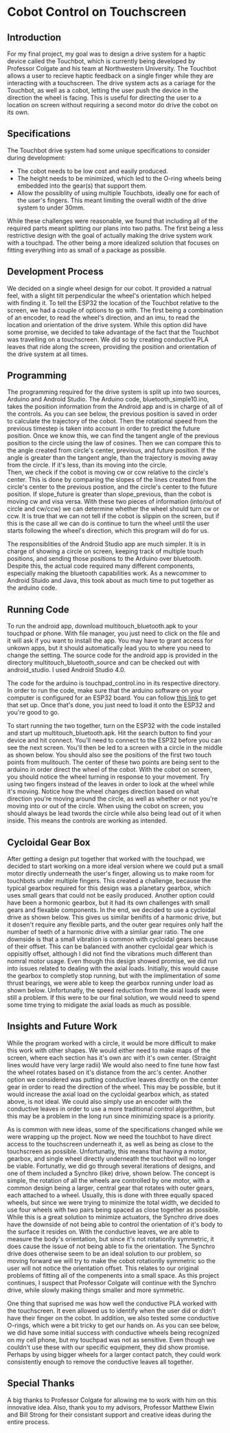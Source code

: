# Cobot Control on Touchscreen

## Introduction
For my final project, my goal was to design a drive system for a haptic device called the Touchbot, which is currently being developed by Professor Colgate and his
team at Northwestern University.  The Touchbot allows a user to recieve haptic feedback on a single finger
while they are interacting with a touchscreen.  The drive system acts as a cariage for the Touchbot, as well as a cobot, letting the user push
the device in the direction the wheel is facing.  This is useful for directing the user to a location on screen without requiring a second motor do drive the cobot on its own.

## Specifications
The Touchbot drive system had some unique specifications to consider during development:
- The cobot needs to be low cost and easily produced.  
- The height needs to be minimized, which led to the O-ring wheels being embedded into the gear(s) that support them. 
- Allow the possiblity of using multiple Touchbots, ideally one for each of the user's fingers.  This meant limiting the overall width of the drive system to under 30mm.  

While these challenges were reasonable, we found that including all of the required parts meant splitting our plans into two paths.  The first being a less restrictive design with the goal of actually making the drive system work with a touchpad.  The other being a more idealized solution that focuses on fitting everything into as small of a package as possible.

## Development Process
We decided on a single wheel design for our cobot. It provided a natrual feel, with a slight tilt perpendicular the wheel's orientation which helped with finding it.  To tell the ESP32 the location of the Touchbot relative to the screen, we had a couple of options to go with.  The first being a combination of an encoder, to read the wheel's direction, and an imu, to read the location and orientation of the drive system.  While this option did have some promise, we decided to take advantage of the fact that the Touchbot was travelling on a touchscreen.  We did so by creating conductive PLA leaves that ride along the screen, providing the position and orientation of the drive system at all times.  

## Programming
The programming required for the drive system is split up into two sources, Arduino and Android Studio.  The Arduino code, bluetooth_simple10.ino, takes the position information from the Android app and is in charge of all of the controls.  As you can see below, the previous position is saved in order to calculate the trajectory of the cobot.  Then the rotational speed from the previous timestep is taken into account in order to predict the future position.  Once we know this, we can find the tangent angle of the previous position to the circle using the law of cosines.  Then we can compare this to the angle created from circle's center, previous, and future position.  If the angle is greater than the tangent angle, than the trajectory is moving away from the circle.  If it's less, than its moving into the circle.  
Then, we check if the cobot is moving cw or ccw relative to the circle's center.  This is done by comparing the slopes of the lines created from the circle's center to the previous postion, and the circle's center to the future position.  If slope_future is greater than slope_previous, than the cobot is moving cw and visa versa.  With these two pieces of information (into/out of circle and cw/ccw) we can determine whether the wheel should turn cw or ccw.  It is true that we can not tell if the cobot is slippin on the screen, but if this is the case all we can do is continue to turn the wheel until the user starts following the wheel's direction, which this program will do for us. 

The responsiblities of the Android Studio app are much simpler.  It is in charge of showing a circle on screen, keeping track of multiple touch positions, and sending those positions to the Arduino over bluetooth.  Despite this, the actual code required many different components, especially making the bluetooth capabilities work.  As a newcommer to Android Stuido and Java, this took about as much time to put together as the arduino code.

## Running Code
To run the android app, download multitouch_bluetooth.apk to your touchpad or phone.  With file manager, you just need to click on the file and it will ask if you want to install the app.  You may have to grant access for unkown apps, but it should automatically lead you to where you need to change the setting.  The source code for the android app is provided in the directory multitouch_bluetooth_source and can be checked out with android_studio. I used Android Studio 4.0.

The code for the arduino is touchpad_control.ino in its respective directory.  In order to run the code, make sure that the arduino software on your computer is configured for an ESP32 board.  You can follow [this link](https://randomnerdtutorials.com/installing-the-esp32-board-in-arduino-ide-windows-instructions/) to get that set up.  Once that's done, you just need to load it onto the ESP32 and you're good to go.  

To start running the two together, turn on the ESP32 with the code installed and start up multitouch_bluetooth.apk.  Hit the search button to find your device and hit connect.  You'll need to connect to the ESP32 before you can see the next screen.  You'll then be led to a screen with a circle in the middle as shown below.  You should also see the positions of the first two touch points from mulitouch.  The center of these two points are being sent to the arduino in order  direct the wheel of the cobot.  With the cobot on screen, you should notice the wheel turning in response to your movement.  Try using two fingers instead of the leaves in order to look at the wheel while it's moving.  Notice how the wheel changes direction based on what direction you're moving around the circle, as well as whether or not you're moving into or out of the circle.  When using the cobot on screen, you should always be lead twords the circle while also being lead out of it when inside.  This means the controls are working as intended.  


## Cycloidal Gear Box
After getting a design put together that worked with the touchpad, we decided to start working on a more ideal version where we could put a small motor directly underneath the user's finger, allowing us to make room for touchbots under multiple fingers. This created a challenge, because the typical gearbox required for this design was a planetary gearbox, which uses small gears that could not be easily produced.  Another option could have been a hormonic gearbox, but it had its own challenges with small gears and flexable components.  In the end, we decided to use a cycloidal drive as shown below.  This gives us similar benifits of a harmonic drive, but it dosen't require any flexible parts, and the outer gear requires only half the number of teeth of a harmonic drive with a simliar gear ratio.  The one downside is that a small vibration is common with cycloidal gears because of their offset.  This can be balanced with another cycloidal gear which is oppisitly offset, although I did not find the vibrations much different than nomral motor usage.  Even though this design showed promise, we did run into issues related to dealing with the axial loads.  Initially, this would cause the gearbox to completly stop running, but with the implimentation of some thrust bearings, we were able to keep the gearbox running under load as shown below.  Unfortunatly, the speed reduction from the axial loads were still a problem.  If this were to be our final solution, we would need to spend some time trying to midigate the axial loads as much as possible.

## Insights and Future Work
While the program worked with a circle, it would be more difficult to make this work with other shapes.  We would either need to make maps of the screen, where each section has it's own arc with it's own center.  (Straight lines would have very large radii)  We would also need to fine tune how fast the wheel rotates based on it's distance from the arc's center. Another option we considered was putting conductive leaves directly on the center gear in order to read the direction of the wheel.  This may be possible, but it would increase the axial load on the cycloidal gearbox which, as stated above, is not ideal.  We could also simply use an encoder with the conductive leaves in order to use a more traditional control algorithm, but this may be a problem in the long run since minimizing space is a priority.

As is common with new ideas, some of the specifications changed while we were wrapping up the project.  Now we need the touchbot to have direct access to the touchscreen underneath it, as well as being as close to the touchscreen as possible.  Unfortunatly, this means that having a motor, gearbox, and single wheel directly underneath the touchbot will no longer be viable.  Fortunatly, we did go through several iterations of designs, and one of them included a Synchro (like) drive, shown below.  The concept is simple, the rotation of all the wheels are controlled by one motor, with a common design being a larger, central gear that rotates with outer gears, each attached to a wheel.  Usually, this is done with three equally spaced wheels, but since we were trying to minimize the total width, we decided to use four wheels with two pairs being spaced as close together as possible.  While this is a great solution to minimize actuators, the Synchro drive does have the downside of not being able to control the orientation of it's body to the surface it resides on.  With the conductive leaves, we are able to measure the body's orientation, but since it's not rotationlly symmetric, it does cause the issue of not being able to fix the orientation.  The Synchro drive does otherwise seem to be an ideal solution to our problem, so moving forward we will try to make the cobot rotationlly symmetric so the user will not notice the orientation offset.  This relates to our original problems of fitting all of the compenents into a small space. As this project continues, I suspect that Professor Colgate will continue with the Synchro drive, while slowly making things smaller and more symmetric.

One thing that suprised me was how well the conductive PLA worked with the touchscreen.  It even allowed us to identify when the user did or didn't have their finger on the cobot.  In addition, we also tested some conductive O-rings, which were a bit tricky to get our hands on.  As you can see below, we did have some initial success with conductive wheels being recognized on my cell phone, but my touchpad was not as sensitive.  Even though we couldn't use these with our specific equipment, they did show promise.  Perhaps by using bigger wheels for a larger contact patch, they could work consistently enough to remove the conductive leaves all together.  

## Special Thanks
A big thanks to Professor Colgate for allowing me to work with him on this innovative idea.  Also, thank you to my advisors, Professor Matthew Elwin and Bill Strong for their consistant support and creative ideas during the entire process.
